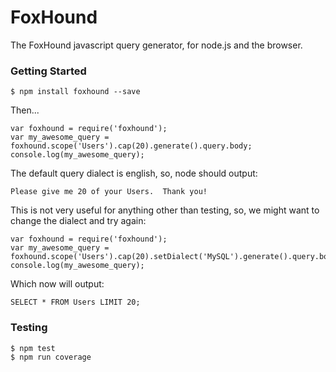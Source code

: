 # FoxHound

The FoxHound javascript query generator, for node.js and the browser.


### Getting Started

    $ npm install foxhound --save

Then...

    var foxhound = require('foxhound');
    var my_awesome_query = foxhound.scope('Users').cap(20).generate().query.body;
    console.log(my_awesome_query);

The default query dialect is english, so, node should output:

    Please give me 20 of your Users.  Thank you!

This is not very useful for anything other than testing, so, we might want to change the dialect and try again:

    var foxhound = require('foxhound');
    var my_awesome_query = foxhound.scope('Users').cap(20).setDialect('MySQL').generate().query.body;
    console.log(my_awesome_query);

Which now will output:

    SELECT * FROM Users LIMIT 20;

### Testing

    $ npm test
    $ npm run coverage
